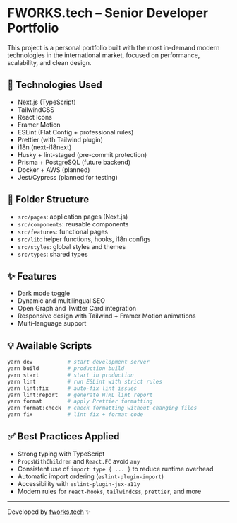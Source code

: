 # FWORKS.tech – Senior Developer Portfolio

This project is a personal portfolio built with the most in-demand modern technologies in the international market, focused on performance, scalability, and clean design.

## 🚀 Technologies Used

- Next.js (TypeScript)
- TailwindCSS
- React Icons
- Framer Motion
- ESLint (Flat Config + professional rules)
- Prettier (with Tailwind plugin)
- i18n (next-i18next)
- Husky + lint-staged (pre-commit protection)
- Prisma + PostgreSQL (future backend)
- Docker + AWS (planned)
- Jest/Cypress (planned for testing)

## 🧱 Folder Structure

- `src/pages`: application pages (Next.js)
- `src/components`: reusable components
- `src/features`: functional pages
- `src/lib`: helper functions, hooks, i18n configs
- `src/styles`: global styles and themes
- `src/types`: shared types

## ✨ Features

- Dark mode toggle
- Dynamic and multilingual SEO
- Open Graph and Twitter Card integration
- Responsive design with Tailwind + Framer Motion animations
- Multi-language support

## 💡 Available Scripts

```bash
yarn dev           # start development server
yarn build         # production build
yarn start         # start in production
yarn lint          # run ESLint with strict rules
yarn lint:fix      # auto-fix lint issues
yarn lint:report   # generate HTML lint report
yarn format        # apply Prettier formatting
yarn format:check  # check formatting without changing files
yarn fix           # lint fix + format code
```

## ✅ Best Practices Applied

- Strong typing with TypeScript
- `PropsWithChildren` and `React.FC` avoid `any`
- Consistent use of `import type { ... }` to reduce runtime overhead
- Automatic import ordering (`eslint-plugin-import`)
- Accessibility with `eslint-plugin-jsx-a11y`
- Modern rules for `react-hooks`, `tailwindcss`, `prettier`, and more

---

Developed by [fworks.tech](https://fworks.tech) ✨